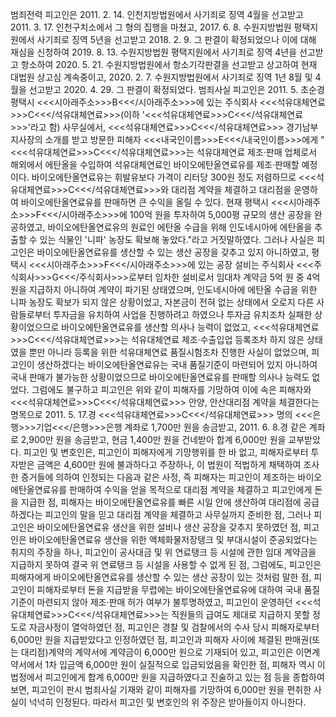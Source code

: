 범죄전력
피고인은 2011. 2. 14. 인천지방법원에서 사기죄로 징역 4월을 선고받고 2011. 3. 17. 인천구치소에서 그 형의 집행을 마쳤고, 2017. 6. 8. 수원지방법원 평택지원에서 사기죄로 징역 5년을 선고받고 2018. 2. 9. 그 판결이 확정되었으나 이에 대해 재심을 신청하여 2019. 8. 13. 수원지방법원 평택지원에서 사기죄로 징역 4년을 선고받고 항소하여 2020. 5. 21. 수원지방법원에서 항소기각판결을 선고받고 상고하여 현재 대법원 상고심 계속중이고, 2020. 2. 7. 수원지방법원에서 사기죄로 징역 1년 8월 및 4월을 선고받고 2020. 4. 29. 그 판결이 확정되었다.
범죄사실
피고인은 2011. 5. 초순경 평택시 <<<시아래주소>>>B<<</시아래주소>>>에 있는 주식회사 <<<석유대체연료>>>C<<</석유대체연료>>>(이하 '<<<석유대체연료>>>C<<</석유대체연료>>>'라고 함) 사무실에서, <<<석유대체연료>>>C<<</석유대체연료>>> 경기남부지사장의 소개를 받고 방문한 피해자 <<<내국인이름>>>E<<</내국인이름>>>에게 "<<<석유대체연료>>>C<<</석유대체연료>>>는 석유대체연료 제조·판매 업체로서 해외에서 에탄올을 수입하여 석유대체연료인 바이오에탄올연료유를 제조·판매할 예정이다. 바이오에탄올연료유는 휘발유보다 가격이 리터당 300원 정도 저렴하므로 <<<석유대체연료>>>C<<</석유대체연료>>>와 대리점 계약을 체결하고 대리점을 운영하여 바이오에탄올연료유를 판매하면 큰 수익을 올릴 수 있다. 현재 평택시 <<<시아래주소>>>F<<</시아래주소>>>에 100억 원을 투자하여 5,000평 규모의 생산 공장을 완공하였고, 바이오에탄올연료유의 원료인 에탄올 수급을 위해 인도네시아에 에탄올을 추출할 수 있는 식물인 '니파' 농장도 확보해 놓았다."라고 거짓말하였다.
그러나 사실은 피고인은 바이오에탄올연료유를 생산할 수 있는 생산 공장을 갖추고 있지 아니하였고, 평택시 <<<시아래주소>>>F<<</시아래주소>>>에 있는 공장 설비는 주식회사 <<<주식회사>>>G<<</주식회사>>>로부터 임차한 설비로서 임대차 계약금 5억 원 중 4억 원을 지급하지 아니하여 계약이 파기된 상태였으며, 인도네시아에 에탄올 수급을 위한 니파 농장도 확보가 되지 않은 상황이었고, 자본금이 전혀 없는 상태에서 오로지 다른 사람들로부터 투자금을 유치하여 사업을 진행하려고 하였으나 투자금 유치조차 실패한 상황이었으므로 바이오에탄올연료유를 생산할 의사나 능력이 없었고, <<<석유대체연료>>>C<<</석유대체연료>>>는 석유대체연료 제조·수출입업 등록조차 하지 않은 상태였을 뿐만 아니라 등록을 위한 석유대체연료 품질시험조차 진행한 사실이 없었으며, 피고인이 생산하겠다는 바이오에탄올연료유는 국내 품질기준이 마련되어 있지 아니하여 국내 판매가 불가능한 상황이었으므로 바이오에탄올연료유를 판매할 의사나 능력도 없었다. 그럼에도 불구하고 피고인은 위와 같이 피해자를 기망하여 이에 속은 피해자와 <<<석유대체연료>>>C<<</석유대체연료>>> 안양, 안산대리점 계약을 체결한다는 명목으로 2011. 5. 17.경 <<<석유대체연료>>>C<<</석유대체연료>>> 명의 <<<은행>>>기업<<</은행>>>은행 계좌로 1,700만 원을 송금받고, 2011. 6. 8.경 같은 계좌로 2,900만 원을 송금받고, 현금 1,400만 원을 건네받아 합계 6,000만 원을 교부받았다.
피고인 및 변호인은, 피고인이 피해자에게 기망행위를 한 바 없고, 피해자로부터 투자받은 금액은 4,600만 원에 불과하다고 주장하나, 이 법원이 적법하게 채택하여 조사한 증거들에 의하여 인정되는 다음과 같은 사정, 즉 피해자는 피고인이 제조하는 바이오에탄올연료유를 판매하여 수익을 얻을 목적으로 대리점 계약을 체결하고 피고인에게 돈을 지급한 점, 피해자는 바이오에탄올연료유를 빠른 시일 안에 생산하여 대리점에 공급하겠다는 피고인의 말을 믿고 대리점 계약을 체결하고 사무실까지 준비한 점, 그러나 피고인은 바이오에탄올연료유 생산을 위한 설비나 생산 공장을 갖추지 못하였던 점, 피고인은 바이오에탄올연료유 생산을 위한 액체화물저장탱크 및 부대시설이 준공되었다는 취지의 주장을 하나, 피고인이 공사대금 및 위 연료탱크 등 시설에 관한 임대 계약금을 지급하지 못하여 결국 위 연료탱크 등 시설을 사용할 수 없게 된 점, 그럼에도, 피고인은 피해자에게 바이오에탄올연료유를 생산할 수 있는 생산 공장이 있는 것처럼 말한 점, 피고인이 피해자로부터 돈을 지급받을 무렵에는 바이오에탄올연료유에 대하여 국내 품질기준이 마련되지 않아 제조·판매 허가 여부가 불투명하였고, 피고인이 운영하던 <<<석유대체연료>>>C<<</석유대체연료>>>는 직원들의 급여도 제대로 지급하지 못할 정도로 자금사정이 열악하였던 점, 피고인은 경찰 및 검찰에서의 수사 당시 피해자로부터 6,000만 원을 지급받았다고 인정하였던 점, 피고인과 피해자 사이에 체결된 판매권(또는 대리점)계약의 계약서에 계약금이 6,000만 원으로 기재되어 있고, 피고인은 이면계약서에서 1차 입금액 6,000만 원이 실질적으로 입금되었음을 확인한 점, 피해자 역시 이 법정에서 피고인에게 합계 6,000만 원을 지급하였다고 진술하고 있는 점 등을 종합하여 보면, 피고인이 판시 범죄사실 기재와 같이 피해자를 기망하여 6,000만 원을 편취한 사실이 넉넉히 인정된다. 따라서 피고인 및 변호인의 위 주장은 받아들이지 아니한다.
